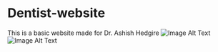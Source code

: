 # Dentist-website
This is a basic website made for Dr. Ashish Hedgire
![Image Alt Text](https://github.com/Abhishekkange/dental-clinic-website/blob/main/dentist-website.png)
![Image Alt Text](https://github.com/Abhishekkange/dental-clinic-website/blob/main/dentist-image2.png)

